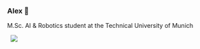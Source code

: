 ### Alex 🔭

M.Sc. AI & Robotics student at the Technical University of Munich

<!--
![alt text](helix_nebula_4k.jpg?raw=true)
 ![Stats](https://github-profile-summary-cards.vercel.app/api/cards/profile-details?username=alxschwrz&theme=monokai)
  &nbsp;&nbsp;![](https://github-profile-summary-cards.vercel.app/api/cards/most-commit-language?username=alxschwrz&theme=monokai)
  -->

 &nbsp;&nbsp;![](https://github-profile-summary-cards.vercel.app/api/cards/stats?username=alxschwrz&theme=default)
 <!--
 &nbsp;&nbsp;![](https://github-profile-summary-cards.vercel.app/api/cards/most-commit-language?username=alxschwrz&theme=default)
-->
<!--
**alxschwrz/alxschwrz** is a ✨ _special_ ✨ repository because its `README.md` (this file) appears on your GitHub profile.

![Git Status](https://github-readme-stats.vercel.app/api?username=alxschwrz&show_icons=true&hide_border=true&count_private=true&title_color=ffffff&text_color=c9cacc&bg_color=1d1f21)

![Top languages](https://github-readme-stats.vercel.app/api/top-langs/?username=alxschwrz&show_icons=true&hide_border=true&layout=compact&text_color=c9cacc&title_color=ffffff&bg_color=1d1f21)
-->
